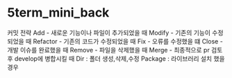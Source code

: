 # 5term_mini_back





커밋 전략 
Add - 새로운 기능이나 파일이 추가되었을 때
Modify - 기존의 기능이 수정되었을 때
Refactor - 기존의 코드가 수정되었을 때
Fix - 오류를 수정했을 떄
Close - 개발 이슈를 완료했을 때
Remove - 파일을 삭제했을 때
Merge - 최종적으로 pr 검토 후 develop에 병합시킬 때
Dir : 폴더 생성,삭제,수정
Package : 라이브러리 설치 했을 경우

